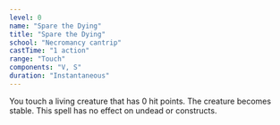 ```yaml
---
level: 0
name: "Spare the Dying"
title: "Spare the Dying"
school: "Necromancy cantrip"
castTime: "1 action"
range: "Touch"
components: "V, S"
duration: "Instantaneous"
---
```


You touch a living creature that has 0 hit points. The creature becomes stable. This spell has no effect on undead or constructs.

